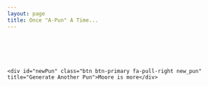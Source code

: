 ```yaml
---
layout: page
title: Once "A-Pun" A Time... 
---
```



<html>


<div class="main_container">
  <div class="quote_container">
    <h1><span class="fa fa-quote-left fa-1x"></span><span id="pun"></span><span class="fa fa-quote-right fa-1x"></span></h1>
  </div>
  
  <br>
  <br>

  <div class="row button_container">
    <a href="https://github.com/xiaomeow" target="_blank" title="Feeling punny?">
    <!-- class="btn btn-social-icon btn-github" -->
      <span class="fa-stack fa-lg">
        <i class="fa fa-square fa-stack-2x"></i>
        <i class="fa fa-terminal fa-stack-1x fa-inverse"></i>
      </span>
    </a>

    <div id="newPun" class="btn btn-primary fa-pull-right new_pun" title="Generate Another Pun">Moore is more</div>
  </div>
  
</div>

</html>

